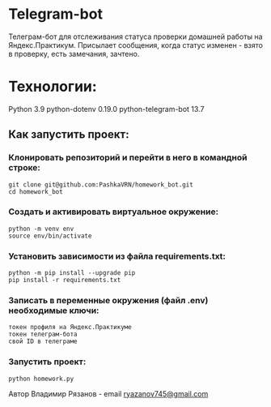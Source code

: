 # Telegram-bot

Телеграм-бот для отслеживания статуса проверки домашней работы на Яндекс.Практикум.
Присылает сообщения, когда статус изменен - взято в проверку, есть замечания, зачтено.

# Технологии:

Python 3.9
python-dotenv 0.19.0
python-telegram-bot 13.7

## Как запустить проект:

### Клонировать репозиторий и перейти в него в командной строке:

    git clone git@github.com:PashkaVRN/homework_bot.git
    cd homework_bot

### Cоздать и активировать виртуальное окружение:

    python -m venv env
    source env/bin/activate

### Установить зависимости из файла requirements.txt:

    python -m pip install --upgrade pip
    pip install -r requirements.txt

### Записать в переменные окружения (файл .env) необходимые ключи:

    токен профиля на Яндекс.Практикуме
    токен телеграм-бота
    свой ID в телеграме

### Запустить проект:

    python homework.py
    
Автор Владимир Рязанов - email ryazanov745@gmail.com
